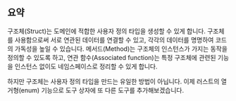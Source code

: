 ## 요약

구조체(Struct)는 도메인에 적합한 사용자 정의 타입을 생성할 수 있게 합니다. 구조체를 사용함으로써 서로 연관된 데이터를 연결할 수 있고, 각각의 데이터를 명명하여 코드의 가독성을 높일 수 있습니다. 메서드(Method)는 구조체의 인스턴스가 가지는 동작을 정의할 수 있도록 하고, 연관 함수(Associated function)는 특정 구조체에 관련된 기능을 인스턴스 없이도 네임스페이스로 정리할 수 있게 합니다.

하지만 구조체는 사용자 정의 타입을 만드는 유일한 방법이 아닙니다. 이제 러스트의 열거형(enum) 기능으로 도구 상자에 또 다른 도구를 추가해보겠습니다.